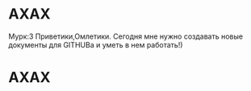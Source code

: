 # AXAX
Мурк:3
Приветики,Омлетики.
Сегодня мне нужно создавать новые документы для GITHUBa и уметь в нем работать!)
#  AXAX

